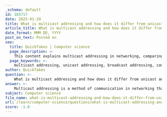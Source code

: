 ```yaml
---
_schema: default
id: 165717
date: 2025-01-29
title: What is multicast addressing and how does it differ from unicast and broadcast addressing?
article_title: What is multicast addressing and how does it differ from unicast and broadcast addressing?
date_format: MMM DD, YYYY
post_on_text: Posted on
seo:
  title: QuickTakes | Computer science
  page_description: >-
    This content explains multicast addressing in networking, comparing it with unicast and broadcast addressing, and highlights their key differences and usage scenarios.
  page_keywords: >-
    multicast addressing, unicast addressing, broadcast addressing, communication model, networking, data transmission, one-to-one, one-to-all, one-to-many, multicast group, IP address, network efficiency, streaming media, data distribution, packet transmission
author: QuickTakes
question: >-
    What is multicast addressing and how does it differ from unicast and broadcast addressing?
answer: >-
    Multicast addressing is a method of communication in networking that allows a single packet to be sent from one host to a specific group of hosts that have subscribed to a particular multicast address. This approach is efficient for distributing data to multiple recipients simultaneously, as it avoids the need to send separate copies of the data to each recipient, which is characteristic of unicast transmission.\n\n### Key Differences Between Unicast, Broadcast, and Multicast Addressing:\n\n1. **Unicast Addressing**:\n   - **Definition**: Unicast is a one-to-one communication model where data is sent from one host to a specific individual host.\n   - **Example**: If a device with the IP address 192.168.1.5 sends a packet to another device with the IP address 192.168.1.10, this is unicast transmission.\n   - **Usage**: Commonly used for direct communication between two devices.\n\n2. **Broadcast Addressing**:\n   - **Definition**: Broadcast is a one-to-all communication model where data is sent from one host to all hosts on a network segment.\n   - **Example**: A packet sent to the broadcast address (e.g., 255.255.255.255 in IPv4) is received by all devices on the local network.\n   - **Usage**: Useful for scenarios where information needs to be disseminated to all devices, such as ARP requests.\n\n3. **Multicast Addressing**:\n   - **Definition**: Multicast is a one-to-many communication model where data is sent from one host to a specific group of hosts that have joined a multicast group.\n   - **Example**: In IPv4, multicast addresses range from 224.0.0.0 to 239.255.255.255. A packet sent to a multicast address is received only by those hosts that are part of the multicast group.\n   - **Usage**: Ideal for applications like streaming media, where the same data needs to be sent to multiple recipients without overloading the network with duplicate packets.\n\n### Summary:\n- **Unicast**: One-to-one communication (specific sender to specific receiver).\n- **Broadcast**: One-to-all communication (specific sender to all devices on the network).\n- **Multicast**: One-to-many communication (specific sender to a group of subscribed receivers).\n\nIn conclusion, multicast addressing provides a flexible and efficient way to communicate with multiple hosts simultaneously, distinguishing it from the more traditional unicast and broadcast methods.
subject: Computer science
file_name: what-is-multicast-addressing-and-how-does-it-differ-from-unicast-and-broadcast-addressing.md
url: /learn/computer-science/questions/what-is-multicast-addressing-and-how-does-it-differ-from-unicast-and-broadcast-addressing
score: -1.0
---
```


&nbsp;
